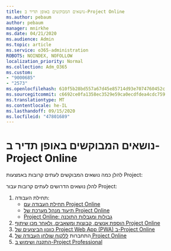 ```yaml
---
title: נושאים המבוקשים באופן תדיר ב-Project Online
ms.author: pebaum
author: pebaum
manager: mnirkhe
ms.date: 04/21/2020
ms.audience: Admin
ms.topic: article
ms.service: o365-administration
ROBOTS: NOINDEX, NOFOLLOW
localization_priority: Normal
ms.collection: Adm_O365
ms.custom:
- "9000685"
- "2573"
ms.openlocfilehash: 610f5b28bd557a67d45e85714d93e7074760452c
ms.sourcegitcommit: c6692ce0fa1358ec3529e59ca0ecdfdea4cdc759
ms.translationtype: MT
ms.contentlocale: he-IL
ms.lasthandoff: 09/15/2020
ms.locfileid: "47801689"
---
```

# <a name="project-online-frequently-requested-topics"></a>נושאים המבוקשים באופן תדיר ב-Project Online

להלן כמה נושאים המבוקשים לעתים קרובות באמצעות Project:

להלן נושאים הדרושים לעתים קרובות עבור Project:
1.  תחילת העבודה: 
    -   [תחילת העבודה עם Project Online](https://docs.microsoft.comProjectOnline/get-started-with-project-online) 
    -   [תיעוד מנהל מערכת של Project Online](https://docs.microsoft.com/projectonline/project-online) 
    -   [Project Online: גבולות ומגבלות התוכנה](https://docs.microsoft.com/ProjectOnline/project-online-software-boundaries-and-limits) 
2.  [הוספת אנשים, קבוצות ומשאבים, ולאחר מכן שיתוף Project Online](https://docs.microsoft.com/projectonline/step-2-add-people-to-project-online) 
3.  [כוונון הביצועים של Project Web App (PWA) ב-Project Online](https://docs.microsoft.com/projectonline/tune-project-online-performance)
4.  התחברות [ללקוח שולחן העבודה של Project Online](https://docs.microsoft.com/projectonline/connect-to-project-online-with-the-project-online-desktop-client) 
5.  [התקנה ושימוש ב-Project Professional](https://support.office.com/article/install-project-7059249b-d9fe-4d61-ab96-5c5bf435f281) 
